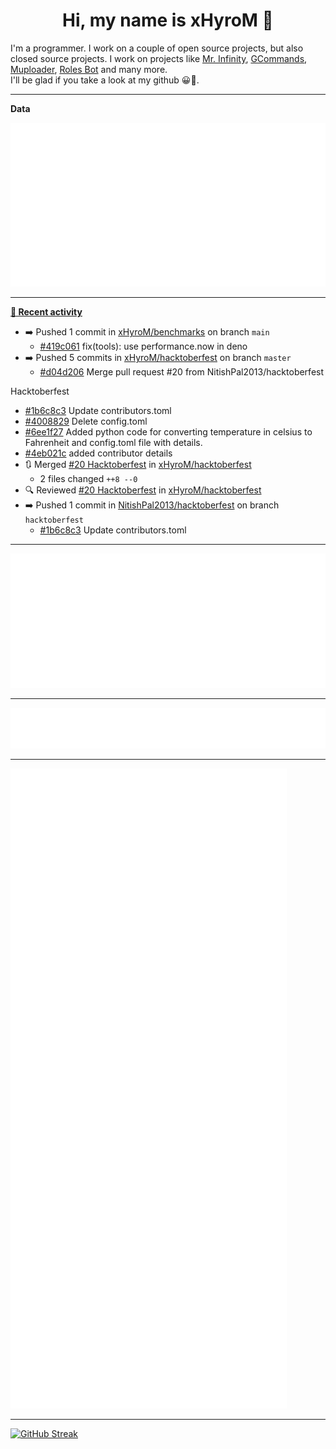 <p align="center">
    <!-- <img src="https://avatars.githubusercontent.com/u/56601352" width="192" alt="hyro's pfp" /> -->
    <h1 align="center">Hi, my name is xHyroM 👋</h1>
</p>

I'm a programmer. I work on a couple of open source projects, but also closed source projects. I work on projects like [Mr. Infinity](https://discord.com/oauth2/authorize?client_id=720321585625694239&scope=bot%20applications.commands&permissions=8&redirect_uri=https://blobs.gq/imanager&prompt=consent&response_type=code), [GCommands](https://github.com/Garlic-Team/GCommands), [Muploader](https://github.com/xHyroM/Muploader), [Roles Bot](https://github.com/xHyroM/roles-bot) and many more.  
I'll be glad if you take a look at my github 😀👀.

___
**Data**

<img src="https://github.com/xHyroM/xHyroM/blob/master/.cache/base.svg">

___

**[📰 Recent activity](https://github.com/xHyroM)**
* ➡️ Pushed 1 commit in [xHyroM/benchmarks](https://github.com/xHyroM/benchmarks) on branch `main`
  * [#419c061](https://github.com/xHyroM/benchmarks/commit/419c061) fix(tools): use performance.now in deno
* ➡️ Pushed 5 commits in [xHyroM/hacktoberfest](https://github.com/xHyroM/hacktoberfest) on branch `master`
  * [#d04d206](https://github.com/xHyroM/hacktoberfest/commit/d04d206) Merge pull request #20 from NitishPal2013/hacktoberfest

Hacktoberfest
  * [#1b6c8c3](https://github.com/xHyroM/hacktoberfest/commit/1b6c8c3) Update contributors.toml
  * [#4008829](https://github.com/xHyroM/hacktoberfest/commit/4008829) Delete config.toml
  * [#6ee1f27](https://github.com/xHyroM/hacktoberfest/commit/6ee1f27) Added python code for converting  temperature in celsius to  Fahrenheit and config.toml file with details.
  * [#4eb021c](https://github.com/xHyroM/hacktoberfest/commit/4eb021c) added contributor details
* 🔃 Merged [#20 Hacktoberfest](https://github.com/xHyroM/hacktoberfest/pull/20) in [xHyroM/hacktoberfest](https://github.com/xHyroM/hacktoberfest)
  * 2 files changed `++8 --0`
* 🔍 Reviewed [#20 Hacktoberfest](https://github.com/xHyroM/hacktoberfest/pull/20) in [xHyroM/hacktoberfest](https://github.com/xHyroM/hacktoberfest)
* ➡️ Pushed 1 commit in [NitishPal2013/hacktoberfest](https://github.com/NitishPal2013/hacktoberfest) on branch `hacktoberfest`
  * [#1b6c8c3](https://github.com/NitishPal2013/hacktoberfest/commit/1b6c8c3) Update contributors.toml


___

<img src="https://github.com/xHyroM/xHyroM/blob/master/.cache/isocalendar.svg">

___

<img src="https://github.com/xHyroM/xHyroM/blob/master/.cache/languages.svg">

___

<img src="https://github.com/xHyroM/xHyroM/blob/master/.cache/achievements.svg">

___

[![GitHub Streak](https://github-readme-streak-stats.herokuapp.com?user=xHyroM&theme=dark&hide_border=true&date_format=M%20j%5B%2C%20Y%5D)](https://git.io/streak-stats)
